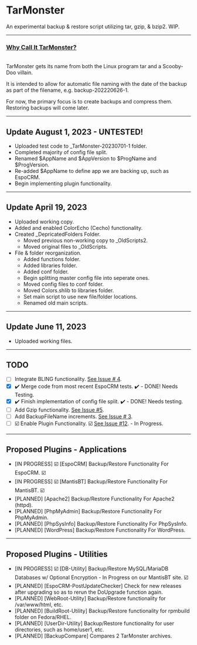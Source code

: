 # TarMonster
An experimental backup & restore script utilizing tar, gzip, &amp; bzip2.  WIP.

<hr>
<ins> <h3> Why Call It TarMonster? </h3> </ins> <br>
TarMonster gets its name from both the Linux program tar and a Scooby-Doo villain.

It is intended to allow for automatic file naming with the date of the backup as part of the filename, e.g. backup-202220626-1.

For now, the primary focus is to create backups and compress them.  Restoring backups will come later.

<hr>

## Update August 1, 2023 - UNTESTED!
- Uploaded test code to _TarMonster-20230701-1 folder.
- Completed majority of config file split.
- Renamed $AppName and $AppVersion to $ProgName and $ProgVersion.
- Re-added $AppName to define app we are backing up, such as EspoCRM.
- Begin implementing plugin functionality.

<hr>

## Update April 19, 2023
- Uploaded working copy.
- Added and enabled ColorEcho (Cecho) functionality.
- Created _DepricatedFolders Folder.
  - Moved previous non-working copy to _OldScripts2.
  - Moved original files to _OldScripts.
- File & folder reorganization.
  - Added functions folder.
  - Added libraries folder.
  - Added conf folder.
  - Begin splitting master config file into seperate ones.
  - Moved config files to conf folder.
  - Moved Colors.shlib to libraries folder.
  - Set main script to use new file/folder locations.
  - Renamed old main scripts.

<hr>

## Update June 11, 2023
- Uploaded working files.

<hr>

## TODO
- [ ] Integrate BLING functionality. <a href="https://github.com/tcsresearch/tarmonster/issues/4"> See Issue # 4</a>.
- [x] :heavy_check_mark: Merge code from most recent EspoCRM tests. :heavy_check_mark: - DONE! Needs Testing.
- [x] :heavy_check_mark: Finish implementation of config file split. :heavy_check_mark: - DONE! Needs testing.
- [ ] Add Gzip functionality. <a href="https://github.com/tcsresearch/tarmonster/issues/5"> See Issue #5</a>.
- [ ] Add BackupFileName increments. <a href="https://github.com/tcsresearch/tarmonster/issues/3"> See Issue # 3</a>.
- [ ] :ballot_box_with_check: Enable Plugin Functionality. :ballot_box_with_check: <a href="https://github.com/tcsresearch/tarmonster/issues/12"> See Issue #12</a>. - In Progress.

<hr>

## Proposed Plugins - Applications
- [IN PROGRESS] :ballot_box_with_check: [EspoCRM] Backup/Restore Functionality For EspoCRM. :ballot_box_with_check:
- [IN PROGRESS] :ballot_box_with_check: [MantisBT] Backup/Restore Functionality For MantisBT. :ballot_box_with_check:
- [PLANNED] [Apache2] Backup/Restore Functionality For Apache2 (httpd).
- [PLANNED] [PhpMyAdmin] Backup/Restore Functionality For PhpMyAdmin.
- [PLANNED] [PhpSysInfo] Backup/Restore Functionality For PhpSysInfo.
- [PLANNED] [WordPress] Backup/Restore Functionality For WordPress.

<hr> 

## Proposed Plugins - Utilities
- [IN PROGRESS] :ballot_box_with_check: [DB-Utility] Backup/Restore MySQL/MariaDB Databases w/ Optional Encryption - In Progress on our MantisBT site. :ballot_box_with_check:
- [PLANNED] [EspoCRM-PostUpdateChecker] Check for new releases after upgrading so as to rerun the DoUpgrade function again.
- [PLANNED] [WebRoot-Utility] Backup/Restore functionality for /var/www/html, etc.
- [PLANNED] [BuildRoot-Utility] Backup/Restore functionality for rpmbuild folder on Fedora/RHEL.
- [PLANNED] [UserDir-Utility] Backup/Restore functionality for user directories, such as home/user1, etc.
- [PLANNED] [BackupCompare] Compares 2 TarMonster archives.

